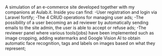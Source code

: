 A simulation of an e-commerce site developed together with my companions at Aulab.it.
Inside you can find:
-User registration and login via Laravel fortify;
-The 4 CRUD operations for managing user ads;
-The possibility of a user becoming an ad reviewer by automatically sending emails to the site admin, the user is able to accept or refuse ads;
-The reviewer panel where various tools(jobs) have been implemented such as image cropping, adding watermarks and Google Vision AI to obtain automatic face recognition, tags and labels on images based on what they represent;
